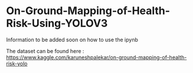 # On-Ground-Mapping-of-Health-Risk-Using-YOLOV3

Information to be added soon on how to use the ipynb

The dataset can be found here : https://www.kaggle.com/karuneshpalekar/on-ground-mapping-of-health-risk-yolo
